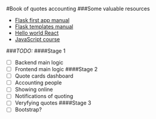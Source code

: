 #Book of quotes accounting
###Some valuable resources
* [Flask first app manual](https://www.digitalocean.com/community/tutorials/how-to-make-a-web-application-using-flask-in-python-3-ru)
* [Flask templates manual](https://habr.com/ru/post/193260/)
* [Hello world React](https://ru.reactjs.org/docs/hello-world.html)
* [JavaScript course](https://vk.com/im?peers=149106948_236941556_c110&sel=411936072&z=video411936072_456239988%2F06f5c8dabfc7b17e6e)

###*TODO:*
####Stage 1
- [ ] Backend main logic
- [ ] Frontend main logic
####Stage 2
- [ ] Quote cards dashboard
- [ ] Accounting people
- [ ] Showing online
- [ ] Notifications of quoting
- [ ] Veryfying quotes
####Stage 3
- [ ] Bootstrap?